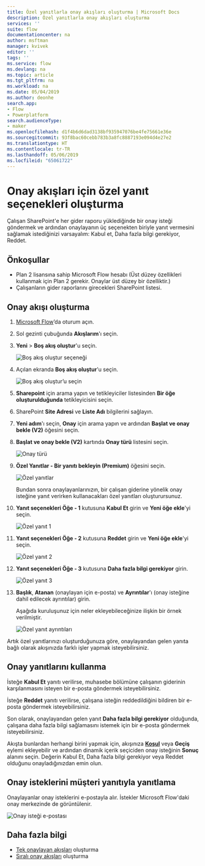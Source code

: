 ```yaml
---
title: Özel yanıtlarla onay akışları oluşturma | Microsoft Docs
description: Özel yanıtlarla onay akışları oluşturma
services: ''
suite: flow
documentationcenter: na
author: msftman
manager: kvivek
editor: ''
tags: ''
ms.service: flow
ms.devlang: na
ms.topic: article
ms.tgt_pltfrm: na
ms.workload: na
ms.date: 05/04/2019
ms.author: deonhe
search.app:
- Flow
- Powerplatform
search.audienceType:
- maker
ms.openlocfilehash: d1f4b6d6dad3138bf935947076be4fe75661e36e
ms.sourcegitcommit: 93f8bac60cebb783b3a8fc8887193e094d4e27e2
ms.translationtype: HT
ms.contentlocale: tr-TR
ms.lasthandoff: 05/06/2019
ms.locfileid: "65061722"
---
```

# <a name="create-custom-response-options-for-approval-flows"></a>Onay akışları için özel yanıt seçenekleri oluşturma

Çalışan SharePoint'e her gider raporu yüklediğinde bir onay isteği göndermek ve ardından onaylayanın üç seçenekten biriyle yanıt vermesini sağlamak istediğinizi varsayalım: Kabul et, Daha fazla bilgi gerekiyor, Reddet.


## <a name="prerequisites"></a>Önkoşullar

- Plan 2 lisansına sahip Microsoft Flow hesabı (Üst düzey özellikleri kullanmak için Plan 2 gerekir. Onaylar üst düzey bir özelliktir.)
- Çalışanların gider raporlarını girecekleri SharePoint listesi.

## <a name="create-approval-flow"></a>Onay akışı oluşturma
1. [Microsoft Flow](https://flow.microsoft.com)’da oturum açın.
1. Sol gezinti çubuğunda **Akışlarım**'ı seçin.
1. **Yeni** > **Boş akış oluştur**'u seçin.

    ![Boş akış oluştur seçeneği](media/create-approval-response-options/create-approval-response-options.png)

1. Açılan ekranda **Boş akış oluştur**'u seçin. 

    ![Boş akış oluştur’u seçin](media/create-approval-response-options/create-from-blank.png)

1. **Sharepoint** için arama yapın ve tetikleyiciler listesinden **Bir öğe oluşturulduğunda** tetikleyicisini seçin. 

1. SharePoint **Site Adresi** ve **Liste Adı** bilgilerini sağlayın. 

1. **Yeni adım**'ı seçin, **Onay** için arama yapın ve ardından **Başlat ve onay bekle (V2)** öğesini seçin.

1. **Başlat ve onay bekle (V2)** kartında **Onay türü** listesini seçin.

    ![Onay türü](media/create-approval-response-options/select-approval-type.png)

1. **Özel Yanıtlar - Bir yanıtı bekleyin (Premium)** öğesini seçin.

    ![Özel yanıtlar](media/create-approval-response-options/select-custom-responses.png)

    Bundan sonra onaylayanlarınızın, bir çalışan giderine yönelik onay isteğine yanıt verirken kullanacakları özel yanıtları oluşturursunuz.


1. **Yanıt seçenekleri Öğe - 1** kutusuna **Kabul Et** girin ve **Yeni öğe ekle**'yi seçin. 

    ![Özel yanıt 1](media/create-approval-response-options/enter-response-1.png)

1. **Yanıt seçenekleri Öğe - 2** kutusuna **Reddet** girin ve **Yeni öğe ekle**'yi seçin.

    ![Özel yanıt 2](media/create-approval-response-options/enter-response-2.png)

1. **Yanıt seçenekleri Öğe - 3** kutusuna **Daha fazla bilgi gerekiyor** girin.

    ![Özel yanıt 3](media/create-approval-response-options/enter-response-3.png)   
    

1. **Başlık**, **Atanan** (onaylayan için e-posta) ve **Ayrıntılar**'ı (onay isteğine dahil edilecek ayrıntılar) girin.

    Aşağıda kuruluşunuz için neler ekleyebileceğinize ilişkin bir örnek verilmiştir.

    ![Özel yanıt ayrıntıları](media/create-approval-response-options/enter-title-assigned-to-details.png)


Artık özel yanıtlarınızı oluşturduğunuza göre, onaylayandan gelen yanıta bağlı olarak akışınızda farklı işler yapmak isteyebilirsiniz.


## <a name="use-approval-responses"></a>Onay yanıtlarını kullanma 

İsteğe **Kabul Et** yanıtı verilirse, muhasebe bölümüne çalışanın giderinin karşılanmasını isteyen bir e-posta göndermek isteyebilirsiniz. 

İsteğe **Reddet** yanıtı verilirse, çalışana isteğin reddedildiğini bildiren bir e-posta göndermek isteyebilirsiniz.

Son olarak, onaylayandan gelen yanıt **Daha fazla bilgi gerekiyor** olduğunda, çalışana daha fazla bilgi sağlamasını istemek için bir e-posta göndermek isteyebilirsiniz.

Akışta bunlardan herhangi birini yapmak için, akışınıza [**Koşul**](add-condition.md) veya **Geçiş** eylemi ekleyebilir ve ardından dinamik içerik seçiciden onay isteğinin **Sonuç** alanını seçin. Değerin Kabul Et, Daha fazla bilgi gerekiyor veya Reddet olduğunu onayladığınızdan emin olun.

## <a name="respond-to-approval-requests-with-a-custom-response"></a>Onay isteklerini müşteri yanıtıyla yanıtlama

Onaylayanlar onay isteklerini e-postayla alır. İstekler Microsoft Flow'daki onay merkezinde de görüntülenir. 

![Onay isteği e-postası](media/create-approval-response-options/approval-request-email.png)

## <a name="learn-more"></a>Daha fazla bilgi
- [Tek onaylayan akışları](modern-approvals.md) oluşturma
- [Sıralı onay akışları](sequential-modern-approvals.md) oluşturma
